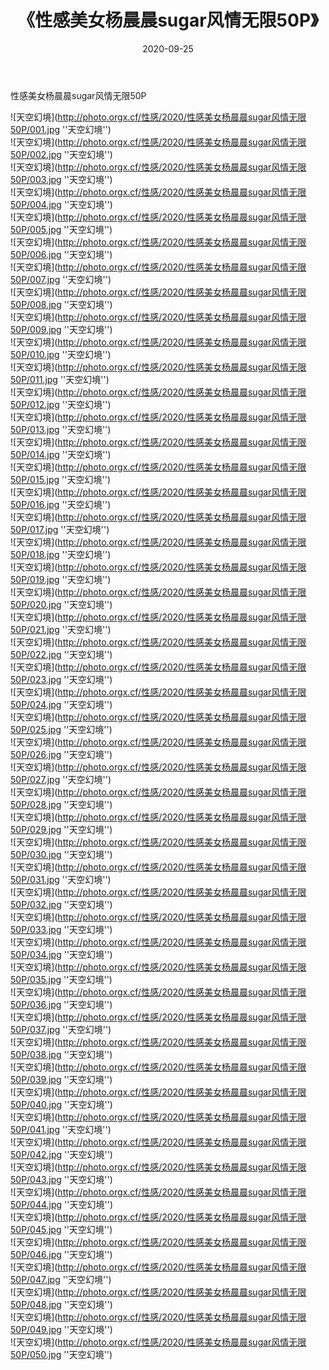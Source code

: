 ﻿---
layout: post
title: 《性感美女杨晨晨sugar风情无限50P》
date: 2020-09-25
img: http://photo.orgx.cf/性感/2020/性感美女杨晨晨sugar风情无限50P/000.jpg
tags: [美女,性感,泳衣]
---

性感美女杨晨晨sugar风情无限50P



![天空幻境](http://photo.orgx.cf/性感/2020/性感美女杨晨晨sugar风情无限50P/001.jpg ''天空幻境'')<br>
![天空幻境](http://photo.orgx.cf/性感/2020/性感美女杨晨晨sugar风情无限50P/002.jpg ''天空幻境'')<br>
![天空幻境](http://photo.orgx.cf/性感/2020/性感美女杨晨晨sugar风情无限50P/003.jpg ''天空幻境'')<br>
![天空幻境](http://photo.orgx.cf/性感/2020/性感美女杨晨晨sugar风情无限50P/004.jpg ''天空幻境'')<br>
![天空幻境](http://photo.orgx.cf/性感/2020/性感美女杨晨晨sugar风情无限50P/005.jpg ''天空幻境'')<br>
![天空幻境](http://photo.orgx.cf/性感/2020/性感美女杨晨晨sugar风情无限50P/006.jpg ''天空幻境'')<br>
![天空幻境](http://photo.orgx.cf/性感/2020/性感美女杨晨晨sugar风情无限50P/007.jpg ''天空幻境'')<br>
![天空幻境](http://photo.orgx.cf/性感/2020/性感美女杨晨晨sugar风情无限50P/008.jpg ''天空幻境'')<br>
![天空幻境](http://photo.orgx.cf/性感/2020/性感美女杨晨晨sugar风情无限50P/009.jpg ''天空幻境'')<br>
![天空幻境](http://photo.orgx.cf/性感/2020/性感美女杨晨晨sugar风情无限50P/010.jpg ''天空幻境'')<br>
![天空幻境](http://photo.orgx.cf/性感/2020/性感美女杨晨晨sugar风情无限50P/011.jpg ''天空幻境'')<br>
![天空幻境](http://photo.orgx.cf/性感/2020/性感美女杨晨晨sugar风情无限50P/012.jpg ''天空幻境'')<br>
![天空幻境](http://photo.orgx.cf/性感/2020/性感美女杨晨晨sugar风情无限50P/013.jpg ''天空幻境'')<br>
![天空幻境](http://photo.orgx.cf/性感/2020/性感美女杨晨晨sugar风情无限50P/014.jpg ''天空幻境'')<br>
![天空幻境](http://photo.orgx.cf/性感/2020/性感美女杨晨晨sugar风情无限50P/015.jpg ''天空幻境'')<br>
![天空幻境](http://photo.orgx.cf/性感/2020/性感美女杨晨晨sugar风情无限50P/016.jpg ''天空幻境'')<br>
![天空幻境](http://photo.orgx.cf/性感/2020/性感美女杨晨晨sugar风情无限50P/017.jpg ''天空幻境'')<br>
![天空幻境](http://photo.orgx.cf/性感/2020/性感美女杨晨晨sugar风情无限50P/018.jpg ''天空幻境'')<br>
![天空幻境](http://photo.orgx.cf/性感/2020/性感美女杨晨晨sugar风情无限50P/019.jpg ''天空幻境'')<br>
![天空幻境](http://photo.orgx.cf/性感/2020/性感美女杨晨晨sugar风情无限50P/020.jpg ''天空幻境'')<br>
![天空幻境](http://photo.orgx.cf/性感/2020/性感美女杨晨晨sugar风情无限50P/021.jpg ''天空幻境'')<br>
![天空幻境](http://photo.orgx.cf/性感/2020/性感美女杨晨晨sugar风情无限50P/022.jpg ''天空幻境'')<br>
![天空幻境](http://photo.orgx.cf/性感/2020/性感美女杨晨晨sugar风情无限50P/023.jpg ''天空幻境'')<br>
![天空幻境](http://photo.orgx.cf/性感/2020/性感美女杨晨晨sugar风情无限50P/024.jpg ''天空幻境'')<br>
![天空幻境](http://photo.orgx.cf/性感/2020/性感美女杨晨晨sugar风情无限50P/025.jpg ''天空幻境'')<br>
![天空幻境](http://photo.orgx.cf/性感/2020/性感美女杨晨晨sugar风情无限50P/026.jpg ''天空幻境'')<br>
![天空幻境](http://photo.orgx.cf/性感/2020/性感美女杨晨晨sugar风情无限50P/027.jpg ''天空幻境'')<br>
![天空幻境](http://photo.orgx.cf/性感/2020/性感美女杨晨晨sugar风情无限50P/028.jpg ''天空幻境'')<br>
![天空幻境](http://photo.orgx.cf/性感/2020/性感美女杨晨晨sugar风情无限50P/029.jpg ''天空幻境'')<br>
![天空幻境](http://photo.orgx.cf/性感/2020/性感美女杨晨晨sugar风情无限50P/030.jpg ''天空幻境'')<br>
![天空幻境](http://photo.orgx.cf/性感/2020/性感美女杨晨晨sugar风情无限50P/031.jpg ''天空幻境'')<br>
![天空幻境](http://photo.orgx.cf/性感/2020/性感美女杨晨晨sugar风情无限50P/032.jpg ''天空幻境'')<br>
![天空幻境](http://photo.orgx.cf/性感/2020/性感美女杨晨晨sugar风情无限50P/033.jpg ''天空幻境'')<br>
![天空幻境](http://photo.orgx.cf/性感/2020/性感美女杨晨晨sugar风情无限50P/034.jpg ''天空幻境'')<br>
![天空幻境](http://photo.orgx.cf/性感/2020/性感美女杨晨晨sugar风情无限50P/035.jpg ''天空幻境'')<br>
![天空幻境](http://photo.orgx.cf/性感/2020/性感美女杨晨晨sugar风情无限50P/036.jpg ''天空幻境'')<br>
![天空幻境](http://photo.orgx.cf/性感/2020/性感美女杨晨晨sugar风情无限50P/037.jpg ''天空幻境'')<br>
![天空幻境](http://photo.orgx.cf/性感/2020/性感美女杨晨晨sugar风情无限50P/038.jpg ''天空幻境'')<br>
![天空幻境](http://photo.orgx.cf/性感/2020/性感美女杨晨晨sugar风情无限50P/039.jpg ''天空幻境'')<br>
![天空幻境](http://photo.orgx.cf/性感/2020/性感美女杨晨晨sugar风情无限50P/040.jpg ''天空幻境'')<br>
![天空幻境](http://photo.orgx.cf/性感/2020/性感美女杨晨晨sugar风情无限50P/041.jpg ''天空幻境'')<br>
![天空幻境](http://photo.orgx.cf/性感/2020/性感美女杨晨晨sugar风情无限50P/042.jpg ''天空幻境'')<br>
![天空幻境](http://photo.orgx.cf/性感/2020/性感美女杨晨晨sugar风情无限50P/043.jpg ''天空幻境'')<br>
![天空幻境](http://photo.orgx.cf/性感/2020/性感美女杨晨晨sugar风情无限50P/044.jpg ''天空幻境'')<br>
![天空幻境](http://photo.orgx.cf/性感/2020/性感美女杨晨晨sugar风情无限50P/045.jpg ''天空幻境'')<br>
![天空幻境](http://photo.orgx.cf/性感/2020/性感美女杨晨晨sugar风情无限50P/046.jpg ''天空幻境'')<br>
![天空幻境](http://photo.orgx.cf/性感/2020/性感美女杨晨晨sugar风情无限50P/047.jpg ''天空幻境'')<br>
![天空幻境](http://photo.orgx.cf/性感/2020/性感美女杨晨晨sugar风情无限50P/048.jpg ''天空幻境'')<br>
![天空幻境](http://photo.orgx.cf/性感/2020/性感美女杨晨晨sugar风情无限50P/049.jpg ''天空幻境'')<br>
![天空幻境](http://photo.orgx.cf/性感/2020/性感美女杨晨晨sugar风情无限50P/050.jpg ''天空幻境'')<br>